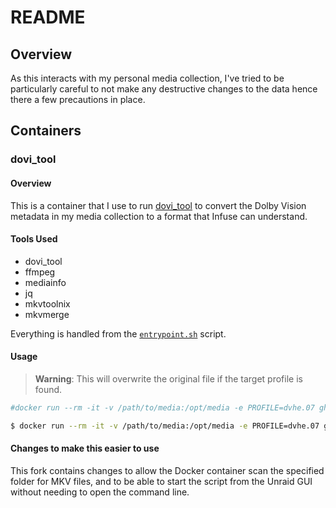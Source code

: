 # README

## Overview

As this interacts with my personal media collection, I've tried to be particularly
careful to not make any destructive changes to the data hence there a few
precautions in place.

## Containers

### dovi_tool

#### Overview

This is a container that I use to run [dovi_tool](https://github.com/quietvoid/dovi_tool)
to convert the Dolby Vision metadata in my media collection to a format that
Infuse can understand.

#### Tools Used

- dovi_tool
- ffmpeg
- mediainfo
- jq
- mkvtoolnix
- mkvmerge

Everything is handled from the [`entrypoint.sh`](./dovi_tool/entrypoint.sh) script.

#### Usage

> **Warning**: This will overwrite the original file if the target profile is found.

```bash
#docker run --rm -it -v /path/to/media:/opt/media -e PROFILE=dvhe.07 ghcr.io/olsson/dovi_tool:latest 

$ docker run --rm -it -v /path/to/media:/opt/media -e PROFILE=dvhe.07 ghcr.io/olsson/dovi_tool:latest
```

#### Changes to make this easier to use 

This fork contains changes to allow the Docker container scan the specified folder for MKV files, 
and to be able to start the script from the Unraid GUI without needing to open the command line.
